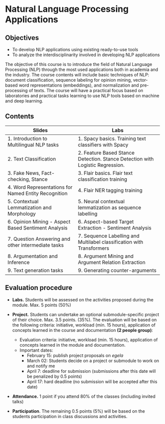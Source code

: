# Natural Language Processing Applications

## Objectives

- To develop NLP applications using existing ready-to-use tools
- To analyze the interdisciplinarity involved in developing NLP applications

The objective of this course is to introduce the field of Natural Language Processing (NLP) through the most used applications both in academia and the industry. The course contents will include basic techniques of NLP: document classification, sequence labeling for opinion mining, vector-based word representations (embeddings), and normalization and pre-processing of texts. The course will have a practical focus based on laboratories and practical tasks learning to use NLP tools based on machine and deep learning.

## Contents

| Slides                                               | Labs                                                                          |
| ---------------------------------------------------- | ----------------------------------------------------------------------------- |
| 1. Introduction to Multilingual NLP tasks            | 1. Spacy basics. Training text classifiers with Spacy                         |
| 2. Text Classification                               | 2. Feature Based Stance Detection. Stance Detection with Logistic Regression. |
| 3. Fake News, Fact-checking, Stance                  | 3. Flair basics. Flair text classification training                           |
| 4. Word Representations for Named Entity Recognition | 4. Flair NER tagging training                                                 |
| 5. Contextual Lemmatization and Morphology           | 5. Neural contextual lemmatization as sequence labelling                      |
| 6. Opinion Mining - Aspect Based Sentiment Analysis  | 6. Aspect-based Target Extraction - Sentiment Analysis                        |
| 7. Question Answering and other intermediate tasks   | 7. Sequence Labelling and Multilabel classification with Transformers         |
| 8. Argumentation and Inference                       | 8. Argument Mining and Argument Relation Extraction                           |
| 9. Text generation tasks                             | 9. Generating counter-arguments                                               |

## Evaluation procedure

- **Labs.** Students will be assessed on the activities proposed during the module. Max. 5 points (50%)

- **Project.** Students can undertake an optional submodule-specific project of their choice. Max. 3.5 points. (35%). The evaluation will be based on the following criteria: initiative, workload (min. 15 hours), application of concepts learned in the course and documentation **(2 people group)**:
  - Evaluation criteria: initiative, workload (min. 15 hours), application of concepts learned in the module and documentation.
  - Important dates:
    - February 15: publish project proposals on _egela_
    - March 02: Students decide on a project or submodule to work on and notify me
    - April 7: deadline for submission (submissions after this date will be penalized by 0.5 points)
    - April 17: hard deadline (no submission will be accepted after this date)
- **Attendance.** 1 point if you attend 80% of the classes (including invited talks)
- **Participation**. The remaining 0.5 points (5%) will be based on the students participation in class discussions and activities.
